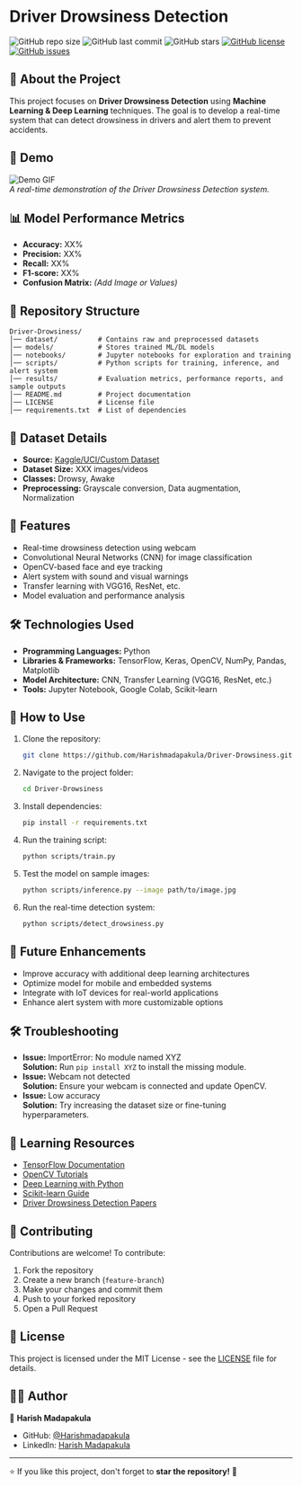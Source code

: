 # Driver Drowsiness Detection

![GitHub repo size](https://img.shields.io/github/repo-size/Harishmadapakula/Driver-Drowsiness)
![GitHub last commit](https://img.shields.io/github/last-commit/Harishmadapakula/Driver-Drowsiness)
![GitHub stars](https://img.shields.io/github/stars/Harishmadapakula/Driver-Drowsiness?style=social)
[![GitHub license](https://img.shields.io/github/license/Harishmadapakula/Driver-Drowsiness)](https://github.com/Harishmadapakula/Driver-Drowsiness/blob/main/LICENSE)
[![GitHub issues](https://img.shields.io/github/issues/Harishmadapakula/Driver-Drowsiness)](https://github.com/Harishmadapakula/Driver-Drowsiness/issues)

## 📌 About the Project
This project focuses on **Driver Drowsiness Detection** using **Machine Learning & Deep Learning** techniques. The goal is to develop a real-time system that can detect drowsiness in drivers and alert them to prevent accidents.

## 🎥 Demo
![Demo GIF](path/to/demo.gif)  
_A real-time demonstration of the Driver Drowsiness Detection system._

## 📊 Model Performance Metrics
- **Accuracy:** XX%
- **Precision:** XX%
- **Recall:** XX%
- **F1-score:** XX%
- **Confusion Matrix:** _(Add Image or Values)_

## 📂 Repository Structure
```
Driver-Drowsiness/
│── dataset/          # Contains raw and preprocessed datasets
│── models/           # Stores trained ML/DL models
│── notebooks/        # Jupyter notebooks for exploration and training
│── scripts/          # Python scripts for training, inference, and alert system
│── results/          # Evaluation metrics, performance reports, and sample outputs
│── README.md         # Project documentation
│── LICENSE           # License file
│── requirements.txt  # List of dependencies
```

## 📄 Dataset Details
- **Source:** [Kaggle/UCI/Custom Dataset](dataset_link_here)
- **Dataset Size:** XXX images/videos
- **Classes:** Drowsy, Awake
- **Preprocessing:** Grayscale conversion, Data augmentation, Normalization

## 🚀 Features
- Real-time drowsiness detection using webcam
- Convolutional Neural Networks (CNN) for image classification
- OpenCV-based face and eye tracking
- Alert system with sound and visual warnings
- Transfer learning with VGG16, ResNet, etc.
- Model evaluation and performance analysis

## 🛠 Technologies Used
- **Programming Languages:** Python
- **Libraries & Frameworks:** TensorFlow, Keras, OpenCV, NumPy, Pandas, Matplotlib
- **Model Architecture:** CNN, Transfer Learning (VGG16, ResNet, etc.)
- **Tools:** Jupyter Notebook, Google Colab, Scikit-learn

## 📌 How to Use
1. Clone the repository:
   ```bash
   git clone https://github.com/Harishmadapakula/Driver-Drowsiness.git
   ```
2. Navigate to the project folder:
   ```bash
   cd Driver-Drowsiness
   ```
3. Install dependencies:
   ```bash
   pip install -r requirements.txt
   ```
4. Run the training script:
   ```bash
   python scripts/train.py
   ```
5. Test the model on sample images:
   ```bash
   python scripts/inference.py --image path/to/image.jpg
   ```
6. Run the real-time detection system:
   ```bash
   python scripts/detect_drowsiness.py
   ```

## 🔮 Future Enhancements
- Improve accuracy with additional deep learning architectures
- Optimize model for mobile and embedded systems
- Integrate with IoT devices for real-world applications
- Enhance alert system with more customizable options

## 🛠 Troubleshooting
- **Issue:** ImportError: No module named XYZ  
  **Solution:** Run `pip install XYZ` to install the missing module.
- **Issue:** Webcam not detected  
  **Solution:** Ensure your webcam is connected and update OpenCV.
- **Issue:** Low accuracy  
  **Solution:** Try increasing the dataset size or fine-tuning hyperparameters.

## 📖 Learning Resources
- [TensorFlow Documentation](https://www.tensorflow.org/)
- [OpenCV Tutorials](https://docs.opencv.org/)
- [Deep Learning with Python](https://www.deeplearning.ai/)
- [Scikit-learn Guide](https://scikit-learn.org/stable/)
- [Driver Drowsiness Detection Papers](https://scholar.google.com/)

## 🤝 Contributing
Contributions are welcome! To contribute:
1. Fork the repository
2. Create a new branch (`feature-branch`)
3. Make your changes and commit them
4. Push to your forked repository
5. Open a Pull Request

## 📜 License
This project is licensed under the MIT License - see the [LICENSE](LICENSE) file for details.

## 👨‍💻 Author
👤 **Harish Madapakula**
- GitHub: [@Harishmadapakula](https://github.com/Harishmadapakula)
- LinkedIn: [Harish Madapakula](https://www.linkedin.com/in/harish-madapakula-6b422222a/)

---
⭐ If you like this project, don't forget to **star the repository!** 🚀
